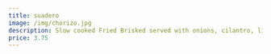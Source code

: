 ```yaml
---
title: suadero
image: /img/chorizo.jpg
description: Slow cooked Fried Brisked served with onions, cilantro, limes, red radishes & House spicy sauce
price: 3.75
---
```

